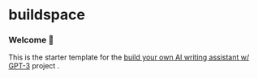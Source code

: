 # buildspace 
### Welcome 👋
This is the starter template for the [build your own AI writing assistant w/ GPT-3](https://buildspace.so/builds/ai-writer) project .
